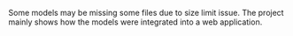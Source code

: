 Some models may be missing some files due to size limit issue. The project mainly shows how the models were integrated into a web application.
